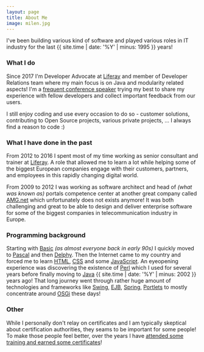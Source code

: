 ```yaml
---
layout: page
title: About Me
image: milen.jpg
---
```


I've been building various kind of software and played various roles in IT industry for the last {{ site.time | date: '%Y' | minus: 1995 }} years!

### What I do

Since 2017 I'm Developer Advocate at [Liferay](http://liferay.com) and member of Developer Relations team where my main focus is on Java and modularity related aspects! I'm a [frequent conference speaker](/talks) trying my best to share my experience with fellow developers and collect important feedback from our users.

I still enjoy coding and use every occasion to do so - customer solutions, contributing to Open Source projects, various private projects, ... I always find a reason to code :)


### What I have done in the past

From 2012 to 2016 I spent most of my time working as senior consultant and trainer at [Liferay](http://liferay.com). A role that allowed me to learn a lot while helping some of the biggest European companies engage with their customers, partners, and employees in this rapidly changing digital world.

From 2009 to 2012 I was working as software architect and head of _(what was known as)_ portals competence center at another great company called [AMG.net](http://web.archive.org/web/20140108082734/http://www.amg.net.pl/en) which unfortunately does not exists anymore! It was both challenging and great to be able to design and deliver enterprise software for some of the biggest companies in telecommunication industry in Europe.


### Programming background

Starting with [Basic](https://en.wikipedia.org/wiki/BASIC) _(as almost everyone back in early 90s)_ I quickly moved to [Pascal](https://en.wikipedia.org/wiki/Pascal_(programming_language)) and then [Delphy](https://en.wikipedia.org/wiki/Delphi_(programming_language)). Then the Internet came to my country and forced me to learn [HTML](https://en.wikipedia.org/wiki/HTML), [CSS](https://en.wikipedia.org/wiki/Cascading_Style_Sheets) and some [JavaScript](https://en.wikipedia.org/wiki/JavaScript). An eyeopening experience was discovering the existence of [Perl](https://en.wikipedia.org/wiki/Perl) which I used for several years before finally moving to [Java](https://en.wikipedia.org/wiki/Java_(programming_language)) {{ site.time | date: '%Y' | minus: 2002 }} years ago! That long journey went through rather huge amount of technologies and frameworks like [Swing](https://en.wikipedia.org/wiki/Swing_(Java)), [EJB](https://en.wikipedia.org/wiki/Enterprise_JavaBeans), [Spring](https://en.wikipedia.org/wiki/Spring_Framework), [Portlets](https://en.wikipedia.org/wiki/Java_Portlet_Specification) to mostly concentrate around [OSGi](https://en.wikipedia.org/wiki/OSGi) these days!  

### Other

While I personally don't relay on certificates and I am typically skeptical about certification authorities, they seams to be important for some people! To make those people feel better, over the years I have [attended some training and earned some certificates](/certificates)!
